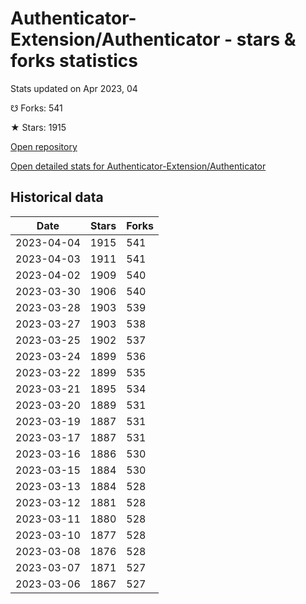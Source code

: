 # Authenticator-Extension/Authenticator - stars & forks statistics

Stats updated on Apr 2023, 04

☋ Forks: 541

★ Stars: 1915

[Open repository](https://github.com/Authenticator-Extension/Authenticator)

[Open detailed stats for Authenticator-Extension/Authenticator](https://reviewgithub.com/rep/Authenticator-Extension/Authenticator)

## Historical data
| Date | Stars | Forks |
|------|-------|-------|
| 2023-04-04 | 1915 | 541 | 
| 2023-04-03 | 1911 | 541 | 
| 2023-04-02 | 1909 | 540 | 
| 2023-03-30 | 1906 | 540 | 
| 2023-03-28 | 1903 | 539 | 
| 2023-03-27 | 1903 | 538 | 
| 2023-03-25 | 1902 | 537 | 
| 2023-03-24 | 1899 | 536 | 
| 2023-03-22 | 1899 | 535 | 
| 2023-03-21 | 1895 | 534 | 
| 2023-03-20 | 1889 | 531 | 
| 2023-03-19 | 1887 | 531 | 
| 2023-03-17 | 1887 | 531 | 
| 2023-03-16 | 1886 | 530 | 
| 2023-03-15 | 1884 | 530 | 
| 2023-03-13 | 1884 | 528 | 
| 2023-03-12 | 1881 | 528 | 
| 2023-03-11 | 1880 | 528 | 
| 2023-03-10 | 1877 | 528 | 
| 2023-03-08 | 1876 | 528 | 
| 2023-03-07 | 1871 | 527 | 
| 2023-03-06 | 1867 | 527 | 

